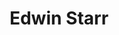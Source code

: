 ---
title: "Edwin Starr"
summary: "American soul vocalist Born 21 January 1942 in Nashville, Tennessee, USA, died 2 April 2003 in Bramcote, Nottinghamshire, England. Best remembered for the 1970 interpretation of the Vietnam War protest song “War”."
image: "edwin-starr.jpg"
---